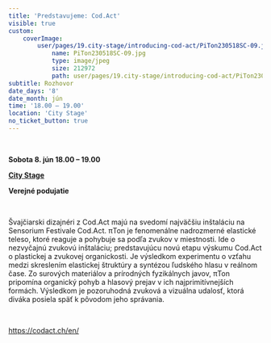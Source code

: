 ```yaml
---
title: 'Predstavujeme: Cod.Act'
visible: true
custom:
    coverImage:
        user/pages/19.city-stage/introducing-cod-act/PiTon230518SC-09.jpg:
            name: PiTon230518SC-09.jpg
            type: image/jpeg
            size: 212972
            path: user/pages/19.city-stage/introducing-cod-act/PiTon230518SC-09.jpg
subtitle: Rozhovor
date_days: '8'
date_month: jún
time: '18.00 – 19.00'
location: 'City Stage'
no_ticket_button: true
---
```


<br>

**Sobota 8. jún 18.00 – 19.00**

**[City Stage](/map)**

**Verejné podujatie**

<br>

Švajčiarski dizajnéri z Cod.Act majú na svedomí najväčšiu inštaláciu na Sensorium Festivale Cod.Act. πTon je fenomenálne nadrozmerné elastické teleso, ktoré reaguje a pohybuje sa podľa zvukov v miestnosti. Ide o nezvyčajnú zvukovú inštaláciu; predstavujúcu novú etapu výskumu Cod.Act o plastickej a zvukovej organickosti. Je výsledkom experimentu o vzťahu medzi skreslením elastickej štruktúry a syntézou ľudského hlasu v reálnom čase. Zo surových materiálov a prírodných fyzikálnych javov, πTon pripomína organický pohyb a hlasový prejav v ich najprimitívnejších formách. Výsledkom je pozoruhodná zvuková a vizuálna udalosť, ktorá diváka posiela späť k pôvodom jeho správania.

<br>

https://codact.ch/en/
